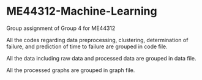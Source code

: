 # ME44312-Machine-Learning
Group assignment of Group 4 for ME44312

All the codes regarding data preprocessing, clustering, determination of failure, and prediction of time to failure are grouped in code file.  

All the data including raw data and processed data are grouped in data file.  

All the processed graphs are grouped in graph file.
